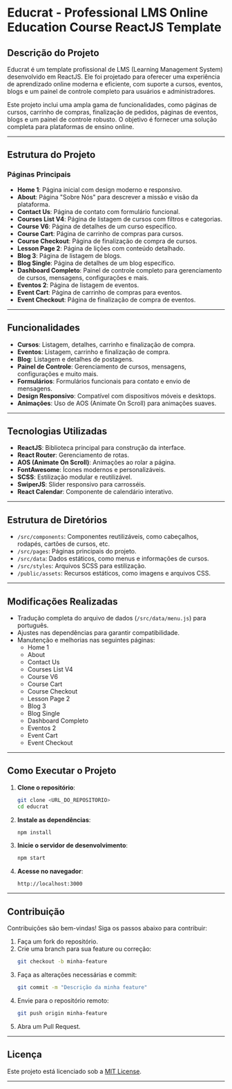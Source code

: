 # Educrat - Professional LMS Online Education Course ReactJS Template

## Descrição do Projeto

Educrat é um template profissional de LMS (Learning Management System) desenvolvido em ReactJS. Ele foi projetado para oferecer uma experiência de aprendizado online moderna e eficiente, com suporte a cursos, eventos, blogs e um painel de controle completo para usuários e administradores.

Este projeto inclui uma ampla gama de funcionalidades, como páginas de cursos, carrinho de compras, finalização de pedidos, páginas de eventos, blogs e um painel de controle robusto. O objetivo é fornecer uma solução completa para plataformas de ensino online.

---

## Estrutura do Projeto

### Páginas Principais
- **Home 1**: Página inicial com design moderno e responsivo.
- **About**: Página "Sobre Nós" para descrever a missão e visão da plataforma.
- **Contact Us**: Página de contato com formulário funcional.
- **Courses List V4**: Página de listagem de cursos com filtros e categorias.
- **Course V6**: Página de detalhes de um curso específico.
- **Course Cart**: Página de carrinho de compras para cursos.
- **Course Checkout**: Página de finalização de compra de cursos.
- **Lesson Page 2**: Página de lições com conteúdo detalhado.
- **Blog 3**: Página de listagem de blogs.
- **Blog Single**: Página de detalhes de um blog específico.
- **Dashboard Completo**: Painel de controle completo para gerenciamento de cursos, mensagens, configurações e mais.
- **Eventos 2**: Página de listagem de eventos.
- **Event Cart**: Página de carrinho de compras para eventos.
- **Event Checkout**: Página de finalização de compra de eventos.

---

## Funcionalidades

- **Cursos**: Listagem, detalhes, carrinho e finalização de compra.
- **Eventos**: Listagem, carrinho e finalização de compra.
- **Blog**: Listagem e detalhes de postagens.
- **Painel de Controle**: Gerenciamento de cursos, mensagens, configurações e muito mais.
- **Formulários**: Formulários funcionais para contato e envio de mensagens.
- **Design Responsivo**: Compatível com dispositivos móveis e desktops.
- **Animações**: Uso de AOS (Animate On Scroll) para animações suaves.

---

## Tecnologias Utilizadas

- **ReactJS**: Biblioteca principal para construção da interface.
- **React Router**: Gerenciamento de rotas.
- **AOS (Animate On Scroll)**: Animações ao rolar a página.
- **FontAwesome**: Ícones modernos e personalizáveis.
- **SCSS**: Estilização modular e reutilizável.
- **SwiperJS**: Slider responsivo para carrosséis.
- **React Calendar**: Componente de calendário interativo.

---

## Estrutura de Diretórios

- `/src/components`: Componentes reutilizáveis, como cabeçalhos, rodapés, cartões de cursos, etc.
- `/src/pages`: Páginas principais do projeto.
- `/src/data`: Dados estáticos, como menus e informações de cursos.
- `/src/styles`: Arquivos SCSS para estilização.
- `/public/assets`: Recursos estáticos, como imagens e arquivos CSS.

---

## Modificações Realizadas

- Tradução completa do arquivo de dados (`/src/data/menu.js`) para português.
- Ajustes nas dependências para garantir compatibilidade.
- Manutenção e melhorias nas seguintes páginas:
  - Home 1
  - About
  - Contact Us
  - Courses List V4
  - Course V6
  - Course Cart
  - Course Checkout
  - Lesson Page 2
  - Blog 3
  - Blog Single
  - Dashboard Completo
  - Eventos 2
  - Event Cart
  - Event Checkout

---

## Como Executar o Projeto

1. **Clone o repositório**:
   ```bash
   git clone <URL_DO_REPOSITORIO>
   cd educrat
   ```

2. **Instale as dependências**:
   ```bash
   npm install
   ```

3. **Inicie o servidor de desenvolvimento**:
   ```bash
   npm start
   ```

4. **Acesse no navegador**:
   ```
   http://localhost:3000
   ```

---

## Contribuição

Contribuições são bem-vindas! Siga os passos abaixo para contribuir:

1. Faça um fork do repositório.
2. Crie uma branch para sua feature ou correção:
   ```bash
   git checkout -b minha-feature
   ```
3. Faça as alterações necessárias e commit:
   ```bash
   git commit -m "Descrição da minha feature"
   ```
4. Envie para o repositório remoto:
   ```bash
   git push origin minha-feature
   ```
5. Abra um Pull Request.

---

## Licença

Este projeto está licenciado sob a [MIT License](LICENSE).

---
